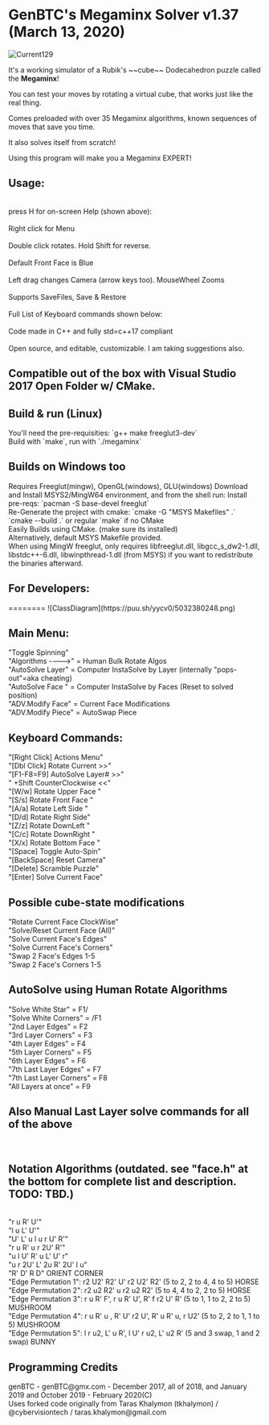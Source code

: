 GenBTC's Megaminx Solver v1.37 (March 13, 2020)
========
![Current129](https://puu.sh/yyfd7/525320ef95.png)
<p>It's a working simulator of a Rubik's ~~cube~~ Dodecahedron puzzle called the <b>Megaminx</b>!<br />
<p>You can test your moves by rotating a virtual cube, that works just like the real thing. <br/>
<p>Comes preloaded with over 35 Megaminx algorithms, known sequences of moves that save you time.<br/>
<p>It also solves itself from scratch!<br />
<p>Using this program will make you a Megaminx EXPERT!<br/>
<h2>Usage:</h2>
<br>press H for on-screen Help (shown above): </br>
<br>Right click for Menu</br>
<br>Double click rotates. Hold Shift for reverse.</br>
<br>Default Front Face is Blue</br>
<br>Left drag changes Camera (arrow keys too). MouseWheel Zooms</br>
<br>Supports SaveFiles, Save & Restore</br>
<br>Full List of Keyboard commands shown below:</br>
<br>Code made in C++ and fully std=c++17 compliant<br>
<br>Open source, and editable, customizable. I am taking suggestions also.<br>
<h2>Compatible out of the box with Visual Studio 2017 Open Folder w/ CMake.</h2>
<h2>Build & run (Linux)</h2>
You'll need the pre-requisities: `g++ make freeglut3-dev`<br />
Build with `make`, run with `./megaminx`
<h2>Builds on Windows too</h2>
Requires Freeglut(mingw), OpenGL(windows), GLU(windows)
Download and Install MSYS2/MingW64 environment, and from the shell run: 
Install pre-reqs: `pacman -S base-devel freeglut`<br />
Re-Generate the project with cmake: `cmake -G "MSYS Makefiles" .` <br />
`cmake --build .` or regular `make` if no CMake<br />
Easily Builds using CMake. (make sure its installed) <br />
Alternatively, default MSYS Makefile provided. <br />
When using MingW freeglut, only requires libfreeglut.dll, libgcc_s_dw2-1.dll, libstdc++-6.dll, libwinpthread-1.dll (from MSYS) if you want to redistribute the binaries afterward.<br />
<h2>For Developers:</h2>
========
![ClassDiagram](https://puu.sh/yycv0/5032380248.png)
<p>
<h2>Main Menu:</h2>
"Toggle Spinning"<br>
"Algorithms ---->" = Human Bulk Rotate Algos<br>
"AutoSolve Layer" = Computer InstaSolve by Layer (internally "pops-out"=aka cheating)<br>
"AutoSolve Face " = Computer InstaSolve by Faces (Reset to solved position)<br>
"ADV.Modify Face" = Current Face Modifications<br>
"ADV.Modify Piece" = AutoSwap Piece<br>
<p>
<h2>Keyboard Commands:</h2>
"[Right Click]  Actions Menu"<br>
"[Dbl Click]  Rotate Current >>"<br>
"[F1-F8=F9] AutoSolve Layer# >>"<br>
"  +Shift  CounterClockwise <<"<br>
"[W/w]  Rotate Upper Face </>"<br>
"[S/s]  Rotate Front Face </>"<br>
"[A/a]  Rotate Left Side </>"<br>
"[D/d]  Rotate Right Side</>"<br>
"[Z/z]  Rotate DownLeft  </>"<br>
"[C/c]  Rotate DownRight </>"<br>
"[X/x]  Rotate Bottom Face </>"<br>
"[Space]  Toggle Auto-Spin"<br>
"[BackSpace]  Reset Camera"<br>
"[Delete]  Scramble Puzzle"<br>
"[Enter] Solve Current Face"<br>
<p>
<h2>Possible cube-state modifications</h2>
"Rotate Current Face ClockWise"<br>
"Solve/Reset Current Face (All)"<br>
"Solve Current Face's Edges"<br>
"Solve Current Face's Corners"<br>
"Swap 2 Face's Edges 1-5<br>
"Swap 2 Face's Corners 1-5<br>
<h2>AutoSolve using Human Rotate Algorithms</h2>
"Solve White Star" = F1/<br>
"Solve White Corners" = /F1<br>
"2nd Layer Edges" = F2<br>
"3rd Layer Corners" = F3<br>
"4th Layer Edges" = F4<br>
"5th Layer Corners" = F5<br>
"6th Layer Edges" = F6<br>
"7th Last Layer Edges" = F7<br>
"7th Last Layer Corners" = F8<br>
"All Layers at once" = F9<br>
<p>
<h2>Also Manual Last Layer solve commands for all of the above</h2><br>
<h2>Notation Algorithms (outdated. see "face.h" at the bottom for complete list and description. TODO: TBD.)</h2><br>
"r u R' U'"<br>
"l u L' U'"<br>
"U' L' u l u r U' R'"<br>
"r u R' u r 2U' R'"<br>
"u l U' R' u L' U' r"<br>
"u r 2U' L' 2u R' 2U' l u"<br>
"R' D' R D" ORIENT CORNER<br>
"Edge Permutation 1":  r2 U2' R2' U' r2 U2' R2' (5 to 2, 2 to 4, 4 to 5) HORSE<br>
"Edge Permutation 2":  r2 u2  R2' u  r2 u2  R2' (5 to 4, 4 to 2, 2 to 5) HORSE<br>
"Edge Permutation 3":  r u R' F', r  u  R' U', R' f r2 U' R' (5 to 1, 1 to 2, 2 to 5) MUSHROOM<br>
"Edge Permutation 4":  r u R' u , R' U' r2 U', R' u R' u, r U2' (5 to 2, 2 to 1, 1 to 5) MUSHROOM<br>
"Edge Permutation 5":  l r u2, L' u R', l U' r u2, L' u2 R' (5 and 3 swap, 1 and 2 swap) BUNNY<br>
<h2> Programming Credits </h2>
genBTC - genBTC@gmx.com - December 2017, all of 2018, and January 2019 and October 2019 - February 2020(C)<br>
Uses forked code originally from Taras Khalymon (tkhalymon) / @cybervisiontech / taras.khalymon@gmail.com<br>